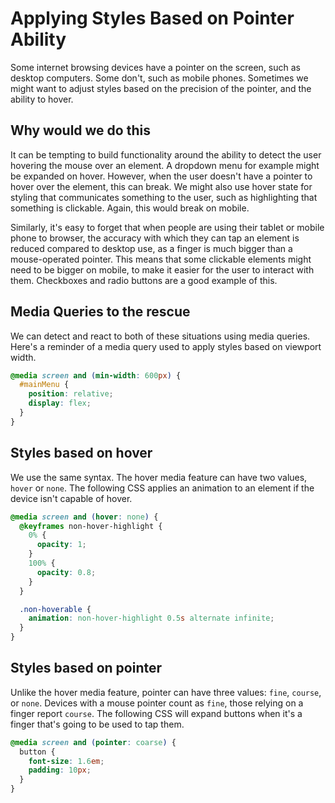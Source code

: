 # Applying Styles Based on Pointer Ability

Some internet browsing devices have a pointer on the screen, such as desktop computers. Some don't, such as mobile phones. Sometimes we might want to adjust styles based on the precision of the pointer, and the ability to hover.

## Why would we do this

It can be tempting to build functionality around the ability to detect the user hovering the mouse over an element. A dropdown menu for example might be expanded on hover. However, when the user doesn't have a pointer to hover over the element, this can break. We might also use hover state for styling that communicates something to the user, such as highlighting that something is clickable. Again, this would break on mobile.

Similarly, it's easy to forget that when people are using their tablet or mobile phone to browser, the accuracy with which they can tap an element is reduced compared to desktop use, as a finger is much bigger than a mouse-operated pointer. This means that some clickable elements might need to be bigger on mobile, to make it easier for the user to interact with them. Checkboxes and radio buttons are a good example of this.

## Media Queries to the rescue

We can detect and react to both of these situations using media queries. Here's a reminder of a media query used to apply styles based on viewport width.

```css
@media screen and (min-width: 600px) {
  #mainMenu {
    position: relative;
    display: flex;
  }
}
```

## Styles based on hover

We use the same syntax. The hover media feature can have two values, `hover` or `none`. The following CSS applies an animation to an element if the device isn't capable of hover.

```CSS
@media screen and (hover: none) {
  @keyframes non-hover-highlight {
    0% {
      opacity: 1;
    }
    100% {
      opacity: 0.8;
    }
  }

  .non-hoverable {
    animation: non-hover-highlight 0.5s alternate infinite;
  }
}
```

## Styles based on pointer

Unlike the hover media feature, pointer can have three values: `fine`, `course`, or `none`. Devices with a mouse pointer count as `fine`, those relying on a finger report `course`. The following CSS will expand buttons when it's a finger that's going to be used to tap them.

```CSS
@media screen and (pointer: coarse) {
  button {
    font-size: 1.6em;
    padding: 10px;
  }
}
```
